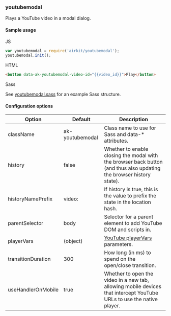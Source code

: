 ### youtubemodal

Plays a YouTube video in a modal dialog.

#### Sample usage

JS

```javascript
var youtubemodal = require('airkit/youtubemodal');
youtubemodal.init();
```

HTML

```html
<button data-ak-youtubemodal-video-id="{{video_id}}">Play</button>
```

Sass

See [youtubemodal.sass](youtubemodal.sass) for an example Sass structure.

#### Configuration options

Option | Default | Description
------ | ------- | -----------
className | ak-youtubemodal | Class name to use for Sass and data-* attributes.
history | false | Whether to enable closing the modal with the browser back button (and thus also updating the browser history state).
historyNamePrefix | video: | If history is true, this is the value to prefix the state in the location hash.
parentSelector | body | Selector for a parent element to add YouTube DOM and scripts in.
playerVars | (object) | [YouTube playerVars](https://developers.google.com/youtube/player_parameters#Parameters) parameters.
transitionDuration | 300 | How long (in ms) to spend on the open/close transition.
useHandlerOnMobile | true | Whether to open the video in a new tab, allowing mobile devices that intercept YouTube URLs to use the native player.
